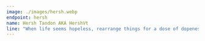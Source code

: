 ```yaml
---
image: ./images/hersh.webp
endpoint: hersh
name: Hersh Tandon AKA HershVt
line: "When life seems hopeless, rearrange things for a dose of dopeness"
---
```

